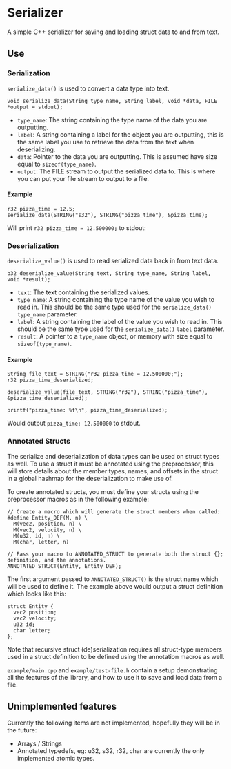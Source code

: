 # Serializer

A simple C++ serializer for saving and loading struct data to and from text.


## Use

### Serialization

`serialize_data()` is used to convert a data type into text.

    void serialize_data(String type_name, String label, void *data, FILE *output = stdout);

- `type_name`:  The string containing the type name of the data you are outputting.
- `label`:      A string containing a label for the object you are outputting, this is the same label you use to
                  retrieve the data from the text when deserializing.
- `data`:       Pointer to the data you are outputting.  This is assumed have size equal to `sizeof(type_name)`.
- `output`:     The FILE stream to output the serialized data to.  This is where you can put your file stream to output
                  to a file.

#### Example

    r32 pizza_time = 12.5;
    serialize_data(STRING("s32"), STRING("pizza_time"), &pizza_time);

Will print `r32 pizza_time = 12.500000;` to stdout:


### Deserialization

`deserialize_value()` is used to read serialized data back in from text data.

    b32 deserialize_value(String text, String type_name, String label, void *result);

- `text`:       The text containing the serialized values.
- `type_name`:  A string containing the type name of the value you wish to read in.  This should be the same type used
                  for the `serialize_data()` `type_name` parameter.
- `label`:      A string containing the label of the value you wish to read in.  This should be the same type used for
                  the `serialize_data()` `label` parameter.
- `result`:     A pointer to a `type_name` object, or memory with size equal to `sizeof(type_name)`.

#### Example

    String file_text = STRING("r32 pizza_time = 12.500000;");
    r32 pizza_time_deserialized;

    deserialize_value(file_text, STRING("r32"), STRING("pizza_time"), &pizza_time_deserialized);

    printf("pizza_time: %f\n", pizza_time_deserialized);

Would output `pizza_time: 12.500000` to stdout.


### Annotated Structs

The serialize and deserialization of data types can be used on struct types as well.  To use a struct it must be
annotated using the preprocessor, this will store details about the member types, names, and offsets in the struct in a
global hashmap for the deserialization to make use of.

To create annotated structs, you must define your structs using the preprocessor macros as in the following example:

    // Create a macro which will generate the struct members when called:
    #define Entity_DEF(M, n) \
      M(vec2, position, n) \
      M(vec2, velocity, n) \
      M(u32, id, n) \
      M(char, letter, n)

    // Pass your macro to ANNOTATED_STRUCT to generate both the struct {}; definition, and the annotations.
    ANNOTATED_STRUCT(Entity, Entity_DEF);

The first argument passed to `ANNOTATED_STRUCT()` is the struct name which will be used to define it.  The example above
would output a struct definition which looks like this:

    struct Entity {
      vec2 position;
      vec2 velocity;
      u32 id;
      char letter;
    };

Note that recursive struct (de)serialization requires all struct-type members used in a struct definition to be defined
using the annotation macros as well.

`example/main.cpp` and `example/test-file.h` contain a setup demonstrating all the features of the library, and how to
use it to save and load data from a file.


## Unimplemented features

Currently the following items are not implemented, hopefully they will be in the future:
- Arrays / Strings
- Annotated typedefs, eg: u32, s32, r32, char are currently the only implemented atomic types.

